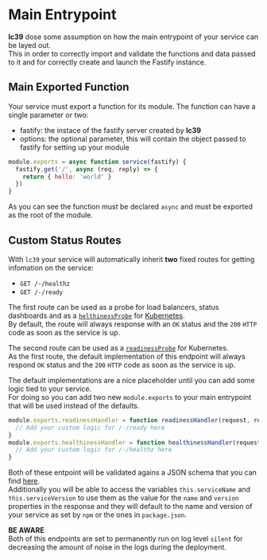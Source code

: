 # Main Entrypoint
**lc39** dose some assumption on how the main entrypoint of your service can be layed out.  
This in order to correctly import and validate the functions and data passed to it and for correctly create
and launch the Fastify instance.

## Main Exported Function
Your service must export a function for its module. The function can have a single parameter or two:
- fastify: the instace of the fastify server created by **lc39**
- options: the optional parameter, this will contain the object passed to fastify for setting up your module

```javascript
module.exports = async function service(fastify) {
  fastify.get('/', async (req, reply) => {
    return { hello: 'world' }
  })
}
```
As you can see the function must be declared `async` and must be exported as the root of the module.

## Custom Status Routes
With `lc39` your service will automatically inherit **two** fixed routes for getting infomation on the
service:

- `GET /-/healthz`
- `GET /-/ready`

The first route can be used as a probe for load balancers, status dashboards
and as a [`helthinessProbe`][k8s-deployment-probes] for [Kubernetes][k8s].  
By default, the route will always response with an `OK` status and the `200` `HTTP` code as soon as the service is up.

The second route can be used as a [`readinessProbe`][k8s-deployment-probes] for Kubernetes.  
As the first route, the default implementation of this endpoint will always respond
`OK` status and the `200` `HTTP` code as soon as the service is up.

The default implementations are a nice placeholder until you can add some logic tied to your service.  
For doing so you can add two new `module.exports` to your main entrypoint that will be used instead of the defaults.

```javascript
module.exports.readinessHandler = function readinessHandler(request, reply) {
  // Add your custom logic for /-/ready here
}
module.exports.healthinessHandler = function healthinessHandler(request, reply) {
  // Add your custom logic for /-/healthz here
}
```

Both of these entpoint will be validated agains a JSON schema that you can find [here][status-routes-schema].  
Additionally you will be able to access the variables `this.serviceName` and `this.serviceVersion`
to use them as the value for the `name` and `version` properties in the response and
they will default to the name and version of your service as set by `npm` or the ones in `package.json`.

**BE AWARE**  
Both of this endpoints are set to permanently run on log level `silent` for decreasing the amount of noise in the logs during the
deployment.

[k8s]: https://kubernetes.io/
[k8s-deployment-probes]: https://kubernetes.io/docs/tasks/configure-pod-container/configure-liveness-readiness-probes/
[status-routes-schema]: ../lib/status-routes.schema.json
